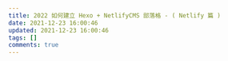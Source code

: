 ```yaml
---
title: 2022 如何建立 Hexo + NetlifyCMS 部落格 - ( Netlify 篇 )
date: 2021-12-23 16:00:46
updated: 2021-12-23 16:00:46
tags: []
comments: true
---
```

